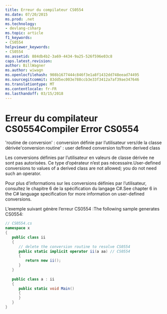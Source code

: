 ```yaml
---
title: Erreur du compilateur CS0554
ms.date: 07/20/2015
ms.prod: .net
ms.technology:
- devlang-csharp
ms.topic: article
f1_keywords:
- CS0554
helpviewer_keywords:
- CS0554
ms.assetid: 884db4b2-3a69-4434-9a25-526f596e03c8
caps.latest.revision: 
author: BillWagner
ms.author: wiwagn
ms.openlocfilehash: 908b1677444c846f3e1a8f1432dd748eead74495
ms.sourcegitcommit: 83dd5ec003e788ccb3e33f3412a7af39ae347646
ms.translationtype: MT
ms.contentlocale: fr-FR
ms.lasthandoff: 03/15/2018
---
```

# <a name="compiler-error-cs0554"></a><span data-ttu-id="2f6a4-102">Erreur du compilateur CS0554</span><span class="sxs-lookup"><span data-stu-id="2f6a4-102">Compiler Error CS0554</span></span>
<span data-ttu-id="2f6a4-103">'routine de conversion' : conversion définie par l’utilisateur vers/de la classe dérivée</span><span class="sxs-lookup"><span data-stu-id="2f6a4-103">'conversion routine' : user defined conversion to/from derived class</span></span>  
  
 <span data-ttu-id="2f6a4-104">Les conversions définies par l’utilisateur en valeurs de classe dérivée ne sont pas autorisées. Ce type d’opérateur n’est pas nécessaire.</span><span class="sxs-lookup"><span data-stu-id="2f6a4-104">User-defined conversions to values of a derived class are not allowed; you do not need such an operator.</span></span>  
  
 <span data-ttu-id="2f6a4-105">Pour plus d’informations sur les conversions définies par l’utilisateur, consultez le chapitre 6 de la spécification du langage C#.</span><span class="sxs-lookup"><span data-stu-id="2f6a4-105">See chapter 6 in the C# language specification for more information on user-defined conversions.</span></span>  
  
 <span data-ttu-id="2f6a4-106">L’exemple suivant génère l’erreur CS0554 :</span><span class="sxs-lookup"><span data-stu-id="2f6a4-106">The following sample generates CS0554:</span></span>  
  
```csharp  
// CS0554.cs  
namespace x  
{  
   public class ii  
   {  
      // delete the conversion routine to resolve CS0554  
      public static implicit operator ii(a aa) // CS0554  
      {  
         return new ii();  
      }  
   }  
  
   public class a : ii  
   {  
      public static void Main()  
      {  
      }  
   }  
}  
```
